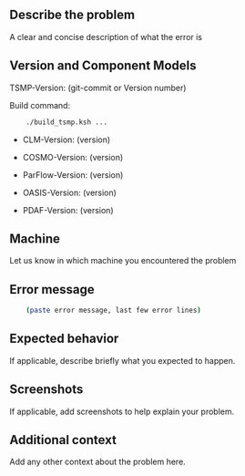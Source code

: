 ## Describe the problem
A clear and concise description of what the error is


## Version and Component Models

TSMP-Version: (git-commit or Version number)

Build command:

``` bash
	./build_tsmp.ksh ...
```

- CLM-Version: (version)
- COSMO-Version: (version)
- ParFlow-Version: (version)
- OASIS-Version: (version)

- PDAF-Version: (version)

## Machine
Let us know in which machine you encountered the problem

## Error message

``` bash
	(paste error message, last few error lines)
```

## Expected behavior
If applicable, describe briefly what you expected to happen.

## Screenshots
If applicable, add screenshots to help explain your problem.

## Additional context
Add any other context about the problem here.
